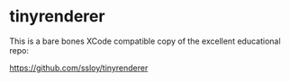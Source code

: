 # tinyrenderer

This is a bare bones XCode compatible copy of the excellent educational repo:

https://github.com/ssloy/tinyrenderer

